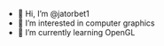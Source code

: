 - 👋 Hi, I’m @jatorbet1
- 👀 I’m interested in computer graphics
- 🌱 I’m currently learning OpenGL

<!---
jatorbet1/jatorbet1 is a ✨ special ✨ repository because its `README.md` (this file) appears on your GitHub profile.
You can click the Preview link to take a look at your changes.
--->
